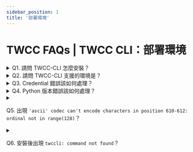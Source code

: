 ```yaml
---
sidebar_position: 1
title: '部署環境'
---
```


# TWCC FAQs | TWCC CLI：部署環境

<details>

<summary> Q1. 請問 TWCC-CLI 怎麼安裝？</summary>

1. 請透過任何 Python 的套件管理程式進行安裝，指令為 `pip install -U TWCC-CLI`，或請參考 [TWCC-CLI v0.5](https://github.com/TW-NCHC/TWCC-CLI/tree/v0.5) 操作文件進行安裝及使用。
2. 如果是使用映像檔 Ubuntu 20.04 開啟的虛擬運算個體，已經預設將 TWCC-CLI 安裝完成，可以直接進行使用。

</details>


<details>

<summary> Q2. 請問 TWCC-CLI 支援的環境是？</summary>

[TWCC-CLI v0.5](https://github.com/TW-NCHC/TWCC-CLI/tree/v0.5) 是以 Python 語言為主的軟體工具，且經過 v2.7, v3.5, v3.6, v3.7 等環境測試。

</details>

<details>

<summary> Q3. Credential 錯誤該如何處理？</summary>

Credential 檔錯誤，請執行以下指令清除 Credential 檔，並再次「[進入 TWCC CLI 環境](https://man.twcc.ai/@twccdocs/doc-cli-main-zh/https%3A%2F%2Fman.twcc.ai%2F%40twccdocs%2Fguide-cli-signin-zh)」

```bash
rm -rf $HOME/.twcc_data
```

</details>

<details>

<summary> Q4. Python 版本錯誤該如何處理？</summary>

若出現 Python 版本錯誤：安裝 Python 3.6，但環境已經轉換到 Python 2.7。
 
請移除 TWCC-CLI，並重新安裝 TWCC-CLI：

```bash
pip uninstall TWCC-CLI
pip install TWCC-CLI
```

</details>


<details>

<summary>

 Q5. 出現 `'ascii' codec can't encode characters in position 610-612: ordinal not in range(128)`？

</summary>
此語言環境變數問題在更新 CLI 版本、或重新安裝 CLI 時容易出現，請輸入以下指令設定語言環境：

```bash
export LANG=C.UTF-8
```

</details>


<details>

<summary>

 Q6. 安裝後出現 `twccli: command not found`？

</summary>

- 若安裝成功後，出現此問題 (如下圖)：

![](https://cos.twcc.ai/SYS-MANUAL/uploads/upload_3bd9eb685a4f792a41dd61b5e067ae5f.png)

- 請確認 TWCC-CLI 安裝路徑，並設定 $PATH 路徑環境變數

```bash
sudo find / -name twccli
export PATH=路徑:$PATH
```
![](https://cos.twcc.ai/SYS-MANUAL/uploads/upload_55b9287571e87ba62614291ad432d93c.png)
![](https://cos.twcc.ai/SYS-MANUAL/uploads/upload_47e4050c06b225b87e77c370f89bc7f1.png)

</details>